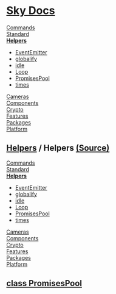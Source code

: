 <!--- This Helpers.101 was auto-generated using "npx sky readme" --> 

# [Sky Docs](../README.md)

[Commands](..%2F%5Fcommands%2FREADME.md)   
[Standard](..%2Fstandard%2FREADME.md)   
**[Helpers](..%2Fhelpers%2FREADME.md)**   
* [EventEmitter](..%2Fhelpers%2FEventEmitter%2FREADME.md)
* [globalify](..%2Fhelpers%2Fglobalify%2FREADME.md)
* [idle](..%2Fhelpers%2Fidle%2FREADME.md)
* [Loop](..%2Fhelpers%2FLoop%2FREADME.md)
* [PromisesPool](..%2Fhelpers%2FPromisesPool%2FREADME.md)
* [times](..%2Fhelpers%2Ftimes%2FREADME.md)
  
[Cameras](..%2Fcameras%2FREADME.md)   
[Components](..%2Fcomponents%2FREADME.md)   
[Crypto](..%2Fcrypto%2FREADME.md)   
[Features](..%2Ffeatures%2FREADME.md)   
[Packages](..%2Fpkgs%2FREADME.md)   
[Platform](..%2Fplatform%2FREADME.md)   

## [Helpers](..%2Fhelpers%2FREADME.md) / Helpers [(Source)](..%2Fhelpers%2F)

[Commands](..%2F%5Fcommands%2FREADME.md)   
[Standard](..%2Fstandard%2FREADME.md)   
**[Helpers](..%2Fhelpers%2FREADME.md)**   
* [EventEmitter](..%2Fhelpers%2FEventEmitter%2FREADME.md)
* [globalify](..%2Fhelpers%2Fglobalify%2FREADME.md)
* [idle](..%2Fhelpers%2Fidle%2FREADME.md)
* [Loop](..%2Fhelpers%2FLoop%2FREADME.md)
* [PromisesPool](..%2Fhelpers%2FPromisesPool%2FREADME.md)
* [times](..%2Fhelpers%2Ftimes%2FREADME.md)
  
[Cameras](..%2Fcameras%2FREADME.md)   
[Components](..%2Fcomponents%2FREADME.md)   
[Crypto](..%2Fcrypto%2FREADME.md)   
[Features](..%2Ffeatures%2FREADME.md)   
[Packages](..%2Fpkgs%2FREADME.md)   
[Platform](..%2Fplatform%2FREADME.md)   

## [class PromisesPool](PromisesPool/PromisesPool.md)